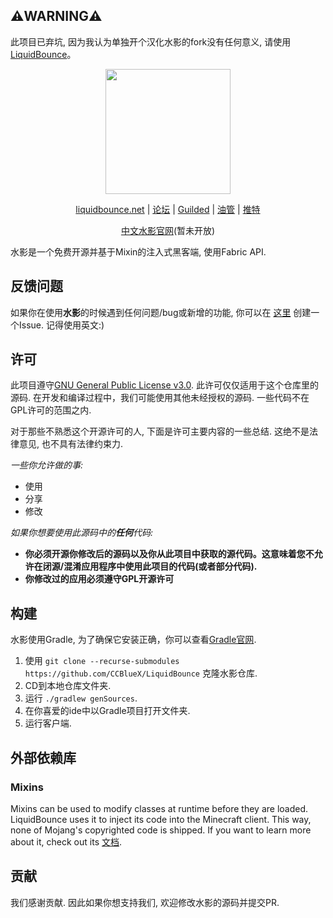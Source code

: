 ## ⚠️WARNING⚠️

此项目已弃坑, 因为我认为单独开个汉化水影的fork没有任何意义, 请使用[LiquidBounce](https://github.com/CCBlueX/LiquidBounce)。


<div align="center">
<p>
    <img width="200" src="https://raw.githubusercontent.com/CCBlueX/LiquidCloud/master/LiquidBounce/liquidbounceLogo.svg">
</p>

[liquidbounce.net](https://liquidbounce.net) |
[论坛](https://forums.ccbluex.net) |
[Guilded](https://guilded.gg/CCBlueX) |
[油管](https://youtube.com/CCBlueX) |
[推特](https://twitter.com/CCBlueX)
</div>
<div align="center">

[中文水影官网](https://mctest.go176.net)(暂未开放)
</div>

水影是一个免费开源并基于Mixin的注入式黑客端, 使用Fabric API.

## 反馈问题
如果你在使用**水影**的时候遇到任何问题/bug或新增的功能, 你可以在 [这里](https://github.com/CCBlueX/LiquidBounce/issues) 创建一个Issue. 记得使用英文:)

## 许可
此项目遵守[GNU General Public License v3.0](https://www.gnu.org/licenses/gpl-3.0.en.html). 此许可仅仅适用于这个仓库里的源码. 在开发和编译过程中，我们可能使用其他未经授权的源码. 一些代码不在GPL许可的范围之内.

对于那些不熟悉这个开源许可的人, 下面是许可主要内容的一些总结. 这绝不是法律意见, 也不具有法律约束力.

*一些你允许做的事:*

- 使用
- 分享
- 修改

*如果你想要使用此源码中的**任何**代码:*

- **你必须开源你修改后的源码以及你从此项目中获取的源代码。这意味着您不允许在闭源/混淆应用程序中使用此项目的代码(或者部分代码).**
- **你修改过的应用必须遵守GPL开源许可**

## 构建
水影使用Gradle, 为了确保它安装正确，你可以查看[Gradle官网](https://gradle.org/install/).
1. 使用 `git clone --recurse-submodules https://github.com/CCBlueX/LiquidBounce` 克隆水影仓库.
2. CD到本地仓库文件夹.
3. 运行 `./gradlew genSources`.
4. 在你喜爱的ide中以Gradle项目打开文件夹.
5. 运行客户端.

## 外部依赖库
### Mixins
Mixins can be used to modify classes at runtime before they are loaded. LiquidBounce uses it to inject its code into the Minecraft client. This way, none of Mojang's copyrighted code is shipped. If you want to learn more about it, check out its [文档](https://docs.spongepowered.org/5.1.0/en/plugin/internals/mixins.html).

## 贡献
我们感谢贡献. 因此如果你想支持我们, 欢迎修改水影的源码并提交PR.
